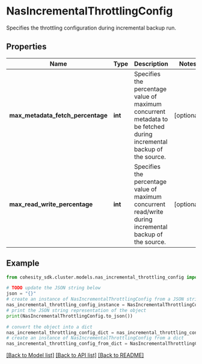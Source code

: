 # NasIncrementalThrottlingConfig

Specifies the throttling configuration during incremental backup run.

## Properties

Name | Type | Description | Notes
------------ | ------------- | ------------- | -------------
**max_metadata_fetch_percentage** | **int** | Specifies the percentage value of maximum concurrent metadata to be fetched during incremental backup of the source. | [optional] 
**max_read_write_percentage** | **int** | Specifies the percentage value of maximum concurrent read/write during incremental backup of the source. | [optional] 

## Example

```python
from cohesity_sdk.cluster.models.nas_incremental_throttling_config import NasIncrementalThrottlingConfig

# TODO update the JSON string below
json = "{}"
# create an instance of NasIncrementalThrottlingConfig from a JSON string
nas_incremental_throttling_config_instance = NasIncrementalThrottlingConfig.from_json(json)
# print the JSON string representation of the object
print(NasIncrementalThrottlingConfig.to_json())

# convert the object into a dict
nas_incremental_throttling_config_dict = nas_incremental_throttling_config_instance.to_dict()
# create an instance of NasIncrementalThrottlingConfig from a dict
nas_incremental_throttling_config_from_dict = NasIncrementalThrottlingConfig.from_dict(nas_incremental_throttling_config_dict)
```
[[Back to Model list]](../README.md#documentation-for-models) [[Back to API list]](../README.md#documentation-for-api-endpoints) [[Back to README]](../README.md)



